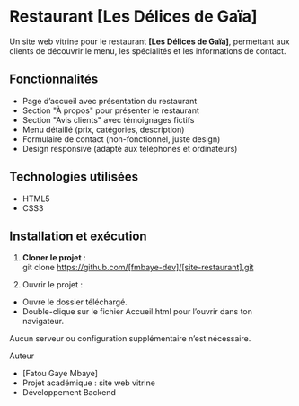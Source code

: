 # Restaurant [Les Délices de Gaïa]

Un site web vitrine pour le restaurant **[Les Délices de Gaïa]**, permettant aux clients de découvrir le menu, les spécialités et les informations de contact.  

## Fonctionnalités
-  Page d’accueil avec présentation du restaurant
-  Section "À propos" pour présenter le restaurant
-  Section "Avis clients" avec témoignages fictifs    
-  Menu détaillé (prix, catégories, description)   
-  Formulaire de contact (non-fonctionnel, juste design)  
-  Design responsive (adapté aux téléphones et ordinateurs)  

## Technologies utilisées
- HTML5  
- CSS3  

## Installation et exécution
1. **Cloner le projet** :  
   git clone https://github.com/[fmbaye-dev]/[site-restaurant].git

2. Ouvrir le projet :
 - Ouvre le dossier téléchargé.
 - Double-clique sur le fichier Accueil.html pour l’ouvrir dans ton navigateur.

 Aucun serveur ou configuration supplémentaire n’est nécessaire.

 Auteur
 - [Fatou Gaye Mbaye]
 - Projet académique : site web vitrine
 - Développement Backend
